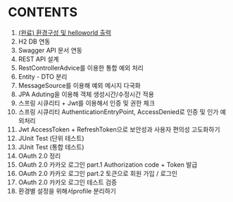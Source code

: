 # CONTENTS

1. [(완료) 환경구성 및 helloworld 출력](https://ws-pace.tistory.com/64)
2. H2 DB 연동
3. Swagger API 문서 연동
4. REST API 설계
5. RestControllerAdvice를 이용한 통합 예외 처리
6. Entity - DTO 분리
7. MessageSource를 이용해 예외 메시지 다국화
8. JPA Aduting을 이용해 객체 생성시간/수정시간 적용
9. 스프링 시큐리티 + Jwt를 이용해서 인증 및 권한 체크
10. 스프링 시큐리티 AuthenticationEntryPoint, AccessDenied로 인증 및 인가 예외처리
11. Jwt AccessToken + RefreshToken으로 보안성과 사용자 편의성 고도화하기
12. JUnit Test (단위 테스트)
13. JUnit Test (통합 테스트)
14. OAuth 2.0 정리
15. OAuth 2.0 카카오 로그인 part.1 Authorization code + Token 발급
16. OAuth 2.0 카카오 로그인 part.2 토큰으로 회원 가입 / 로그인
17. OAuth 2.0 카카오 로그인 테스트 검증
18. 환경별 설정을 위해서profile 분리하기
